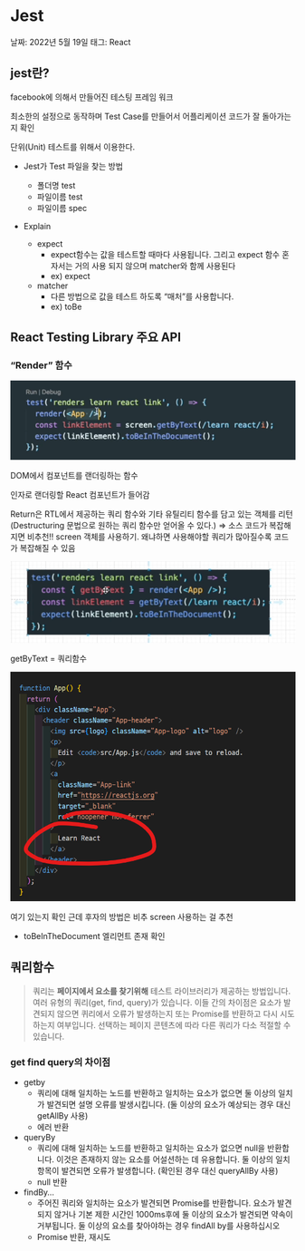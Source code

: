 # Jest

날짜: 2022년 5월 19일
태그: React

## jest란?

facebook에 의해서 만들어진 테스팅 프레임 워크

최소한의 설정으로 동작하며 Test Case를 만들어서 어플리케이션 코드가 잘 돌아가는지 확인

단위(Unit) 테스트를 위해서 이용한다.

- Jest가 Test 파일을 찾는 방법
    - 폴더명 test
    - 파일이름 test
    - 파일이름 spec
    
- Explain
    - expect
        - expect함수는 값을 테스트할 때마다 사용됩니다. 그리고 expect 함수 혼자서는 거의 사용 되지 않으며 matcher와 함께 사용된다
        - ex) expect
    - matcher
        - 다른 방법으로 값을 테스트 하도록 “매처”를 사용합니다.
        - ex) toBe
        

## React Testing Library 주요 API

### “Render” 함수

![Untitled](Jest%204d6cb6818d834a7388d13f63bab59346/Untitled.png)

DOM에서 컴포넌트를 랜더링하는 함수

인자로 랜더링할 React 컴포넌트가 들어감

Return은 RTL에서 제공하는 쿼리 함수와 기타 유틸리티 함수를 담고 있는 객체를 리턴(Destructuring 문법으로 원하는 쿼리 함수만 얻어올 수 있다.) ⇒ 소스 코드가 복잡해지면 비추천!! screen 객체를 사용하기. 왜냐하면 사용해야할 쿼리가 많아질수록 코드가 복잡해질 수 있음

![Untitled](Jest%204d6cb6818d834a7388d13f63bab59346/Untitled%201.png)

getByText = 쿼리함수

![Untitled](Jest%204d6cb6818d834a7388d13f63bab59346/Untitled%202.png)

여기 있는지 확인 근데 후자의 방법은 비추 screen 사용하는 걸 추천

- toBeInTheDocument 엘리먼트 존재 확인

## 쿼리함수

> 쿼리는 **페이지에서 요소를 찾기위해** 테스트 라이브러리가 제공하는 방법입니다. 여러 유형의 쿼리(get, find, query)가 있습니다. 이들 간의 차이점은 요소가 발견되지 않으면 퀴리에서 오류가 발생하는지 또는 Promise를 반환하고 다시 시도하는지 여부입니다. 선택하는 페이지 콘텐츠에 따라 다른 쿼리가 다소 적절할 수 있습니다.
> 

### get find query의 차이점

- getby
    - 쿼리에 대해 일치하는 노드를 반환하고 일치하는 요소가 없으면 둘 이상의 일치가 발견되면 설명 오류를 발생시킵니다. (둘 이상의 요소가 예상되는 경우 대신 getAllBy 사용)
    - 에러 반환
- queryBy
    - 쿼리에 대해 일치하는 노드를 반환하고 일치하는 요소가 없으면 null을 반환합니다. 이것은 존재하지 않는 요소를 어설션하는 데 유용합니다. 둘 이상의 일치 항목이 발견되면 오류가 발생합니다. (확인된 경우 대신 queryAllBy 사용)
    - null 반환
- findBy…
    - 주어진 쿼리와 일치하는 요소가 발견되면 Promise를 반환합니다. 요소가 발견되지 않거나 기본 제한 시간인 1000ms후에 둘 이상의 요소가 발견되면 약속이 거부됩니다. 둘 이상의 요소를 찾아야하는 경우 findAll by를 사용하십시오
    - Promise 반환, 재시도